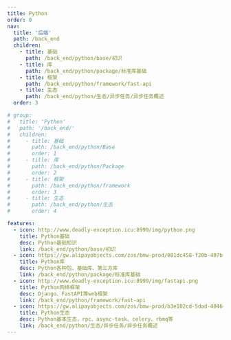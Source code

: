 ```yaml
---
title: Python
order: 0
nav:
  title: '后端'
  path: /back_end
  children:
    - title: 基础
      path: /back_end/python/base/初识
    - title: 库
      path: /back_end/python/package/标准库基础
    - title: 框架
      path: /back_end/python/framework/fast-api
    - title: 生态
      path: /back_end/python/生态/异步任务/异步任务概述
  order: 3

# group:
#   title: 'Python'
#   path: '/back_end/'
#   children:
#     - title: 基础
#       path: /back_end/python/Base
#       order: 1
#     - title: 库
#       path: /back_end/python/Package
#       order: 2
#     - title: 框架
#       path: /back_end/python/framework
#       order: 3
#     - title: 生态
#       path: /back_end/python/生态
#       order: 4

features:
  - icon: http://www.deadly-exception.icu:8999/img/python.png
    title: Python基础
    desc: Python基础知识
    link: /back_end/python/base/初识
  - icon: https://gw.alipayobjects.com/zos/bmw-prod/881dc458-f20b-407b-947a-95104b5ec82b/k79dm8ih_w144_h144.png
    title: Python库
    desc: Python各种包、基础库、第三方库
    link: /back_end/python/package/标准库基础
  - icon: http://www.deadly-exception.icu:8999/img/fastapi.png
    title: Python网络框架
    desc: Django、FastAPI等web框架
    link: /back_end/python/framework/fast-api
  - icon: https://gw.alipayobjects.com/zos/bmw-prod/b3e102cd-5dad-4046-a02a-be33241d1cc7/kj9t8oji_w144_h144.png
    title: Python生态
    desc: Python基本生态，rpc、async-task、celery、rbmq等
    link: /back_end/python/生态/异步任务/异步任务概述
---
```

